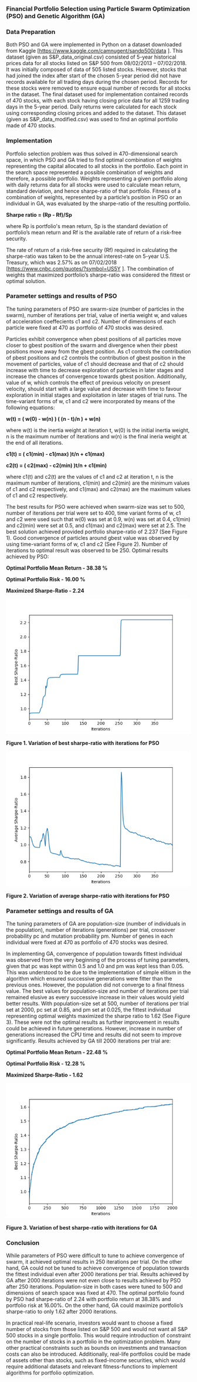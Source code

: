 ### Financial Portfolio Selection using Particle Swarm Optimization (PSO) and Genetic Algorithm (GA)

### Data Preparation

Both PSO and GA were implemented in Python on a dataset downloaded from Kaggle [https://www.kaggle.com/camnugent/sandp500/data ]. This dataset (given as S&P_data_original.csv) consisted of 5-year historical prices data for all stocks listed on S&P 500 from 08/02/2013 – 07/02/2018. It was initially composed of data of 505 listed stocks. However, stocks that had joined the index after start of the chosen 5-year period did not have records available for all trading days during the chosen period. Records for these stocks were removed to ensure equal number of records for all stocks in the dataset. The final dataset used for implementation contained records of 470 stocks, with each stock having closing price data for all 1259 trading days in the 5-year period. Daily returns were calculated for each stock using corresponding closing prices and added to the dataset. This dataset (given as S&P_data_modified.csv) was used to find an optimal portfolio made of 470 stocks.

### Implementation

Portfolio selection problem was thus solved in 470-dimensional search space, in which PSO and GA tried to find optimal combination of weights representing the capital allocated to all stocks in the portfolio. Each point in the search space represented a possible combination of weights and therefore, a possible portfolio. Weights representing a given portfolio along with daily returns data for all stocks were used to calculate mean return, standard deviation, and hence sharpe-ratio of that portfolio. Fitness of a combination of weights, represented by a particle’s position in PSO or an individual in GA, was evaluated by the sharpe-ratio of the resulting portfolio.

**Sharpe ratio = (Rp - Rf)/Sp**

where Rp is portfolio's mean return, Sp is the standard deviation of portfolio’s mean return and Rf  is the available rate of return of a risk-free security.

The rate of return of a risk-free security (Rf) required in calculating the sharpe-ratio was taken to be the annual interest-rate on 5-year U.S. Treasury, which was 2.57% as on 07/02/2018 [https://www.cnbc.com/quotes/?symbol=US5Y ]. The combination of weights that maximized portfolio’s sharpe-ratio was considered the fittest or optimal solution.

### Parameter settings and results of PSO

The tuning parameters of PSO are swarm-size (number of particles in the swarm), number of iterations per trial, value of inertia weight w, and values of acceleration coeffecients c1 and c2. Number of dimensions of each particle were fixed at 470 as portfolio of 470 stocks was desired. 

Particles exhibit convergence when pbest positions of all particles move closer to gbest position of the swarm and divergence when their pbest positions move away from the gbest position. As c1 controls the contribution of pbest positions and c2 controls the contribution of gbest position in the movement of particles, value of c1 should decrease and that of c2 should increase with time to decrease exploration of particles in later stages and increase the chances of convergence towards gbest position. Additionally, value of w, which controls the effect of previous velocity on present velocity, should start with a large value and decrease with time to favour exploration in initial stages and exploitation in later stages of trial runs. The time-variant forms of w, c1 and c2 were incorporated by means of the following equations:

**w(t) = ( w(0) - w(n) ) ( (n - t)/n ) + w(n)**

where w(t) is the inertia weight at iteration t, w(0) is the initial inertia weight, n is the maximum number of iterations and w(n) is the final ineria weight at the end of all iterations.

**c1(t) = ( c1(min) - c1(max) )t/n + c1(max)**

**c2(t) = ( c2(max) - c2(min) )t/n + c1(min)**

where c1(t) and c2(t) are the values of c1 and c2 at iteration t, n is the maximum number of iterations,  c1(min) and c2(min)  are the minimum values of c1 and c2 respectively, and c1(max) and c2(max) are the maximum values of c1 and c2 respectively.

The best results for PSO were achieved when swarm-size was set to 500, number of iterations per trial were set to 400, time variant forms of w, c1 and c2 were used such that w(0) was set at 0.9, w(n) was set at 0.4, c1(min) and c2(min) were set at 0.5,  and c1(max) and c2(max) were set at 2.5. The best solution achieved provided portfolio sharpe-ratio of 2.237 (See Figure 1). Good convergence of particles around gbest value was observed by using time-variant forms of w, c1 and c2 (See Figure 2). Number of iterations to optimal result was observed to be 250. Optimal results achieved by PSO:

**Optimal Portfolio Mean Return - 38.38 %**

**Optimal Portfolio Risk - 16.00 %**

**Maximized Sharpe-Ratio - 2.24**

![](best_sharpe_ratio_VS_iterations_PSO.png)

**Figure 1.	Variation of best sharpe-ratio with iterations for PSO**

![](avg_sharpe_ratio_VS_iterations_PSO.png)

**Figure 2.	Variation of average sharpe-ratio with iterations for PSO**

### Parameter settings and results of GA

The tuning parameters of GA are population-size (number of individuals in the population), number of iterations (generations) per trial, crossover probability pc and mutation probability pm. Number of genes in each individual were fixed at 470 as portfolio of 470 stocks was desired.

In implementing GA, convergence of population towards fittest individual was observed from the very beginning of the process of tuning parameters, given that pc was kept within 0.5 and 1.0 and pm was kept less than 0.05. This was understood to be due to the implementation of simple elitism in the algorithm which ensured successive generations were fitter than the previous ones. However, the population did not converge to a final fitness value. The best values for population-size and number of iterations per trial remained elusive as every successive increase in their values would yield better results. With population-size set at 500, number of iterations per trial set at 2000, pc set at 0.85, and pm set at 0.025, the fittest individual representing optimal weights maximized the sharpe ratio to 1.62 (See Figure 3). These were not the optimal results as further improvement in results could be achieved in future generations. However, increase in number of generations increased the CPU time and results did not seem to improve significantly. Results achieved by GA till 2000 iterations per trial are:

**Optimal Portfolio Mean Return - 22.48 %**

**Optimal Portfolio Risk - 12.28 %**

**Maximized Sharpe-Ratio - 1.62**

![](best_sharpe_ratio_VS_iterations_GA.png)

**Figure 3.	Variation of best sharpe-ratio with iterations for GA**

### Conclusion

While parameters of PSO were difficult to tune to achieve convergence of swarm, it achieved optimal results in 250 iterations per trial. On the other hand, GA could not be tuned to achieve convergence of population towards the fittest individual even after 2000 iterations per trial. Results achieved by GA after 2000 iterations were not even close to results achieved by PSO after 250 iterations. Population-size in both cases were tuned to 500 and dimensions of search space was fixed at 470. The optimal portfolio found by PSO had sharpe-ratio of 2.24 with portfolio return at 38.38% and portfolio risk at 16.00%. On the other hand, GA could maximize portfolio’s sharpe-ratio to only 1.62 after 2000 iterations. 

In practical real-life scenario, investors would want to choose a fixed number of stocks from those listed on S&P 500 and would not want all S&P 500 stocks in a single portfolio. This would require introduction of constraint on the  number of stocks in a portfolio in the optimization problem. Many other practical constraints such as bounds on investments and transaction costs can also be introduced. Additionally, real-life portfolios could be made of assets other than stocks, such as fixed-income securities, which would require additional datasets and relevant fitness-functions to implement algorithms for portfolio optimization.  



